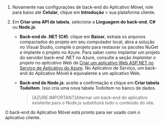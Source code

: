 
1. Novamente nas configurações de back-end do Aplicativo Móvel, role para baixo até **Celular**, clique em **Introdução** > sua plataforma cliente. 

2. Em **Criar uma API de tabela**, selecione a **Linguagem do back-end**, **C#** ou **Node.js**:

	+ **Back-end do .NET (C#)**: clique em **Baixar**, extraia os arquivos compactados do projeto em seu computador local, abra a solução no Visual Studio, compile o projeto para restaurar os pacotes NuGet e implante o projeto no Azure. Para saber como implantar um projeto do servidor back-end .NET no Azure, consulte a seção *Implantar o projeto no aplicativo Web* de [Criar um aplicativo Web ASP.NET no Serviço de Aplicativo do Azure](../articles/app-service-web/web-sites-dotnet-get-started.md#deploy-the-project-to-the-web-app). No Aplicativo de Serviço, um back-end do Aplicativo Móvel é equivalente a um aplicativo Web.
	 
	+ **Back-end do Node.js**: aceite a confirmação e clique em **Criar tabela TodoItem**. Isso cria uma nova tabela *TodoItem* no banco de dados.
	 
		>[AZURE.IMPORTANT]Alternar um back-end do aplicativo existente para o Node.js substituirá todo o conteúdo do site.

O back-end do Aplicativo Móvel está pronto para ser usado com o aplicativo cliente.

<!---HONumber=Nov15_HO4-->